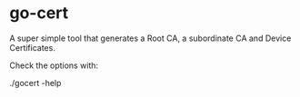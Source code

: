# go-cert

A super simple tool that generates a Root CA, a subordinate CA and Device Certificates.

Check the options with:

./gocert -help